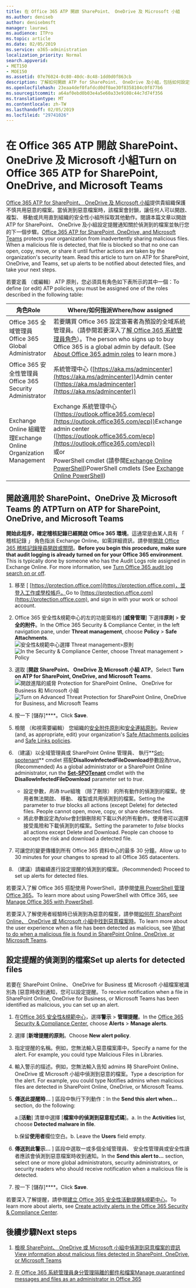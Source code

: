 ```yaml
---
title: 在 Office 365 ATP 開啟 SharePoint、 OneDrive 及 Microsoft 小組
ms.author: deniseb
author: denisebmsft
manager: laurawi
ms.audience: ITPro
ms.topic: article
ms.date: 02/05/2019
ms.service: o365-administration
localization_priority: Normal
search.appverid:
- MET150
- MOE150
ms.assetid: 07e76024-0c80-40dc-8c48-1dd0d0f863cb
description: 了解如何開啟 ATP for SharePoint、 OneDrive 及小組，包括如何設定提醒的偵測到的檔案。
ms.openlocfilehash: 23eaa4def0fafdcd0df0ae30f8358104c0f877b6
ms.sourcegitcommit: a64af0ebd0b03e4a5e60a33e9108c44c7d74f356
ms.translationtype: MT
ms.contentlocale: zh-TW
ms.lasthandoff: 02/05/2019
ms.locfileid: "29741026"
---
```

# <a name="turn-on-office-365-atp-for-sharepoint-onedrive-and-microsoft-teams"></a><span data-ttu-id="b24a0-103">在 Office 365 ATP 開啟 SharePoint、 OneDrive 及 Microsoft 小組</span><span class="sxs-lookup"><span data-stu-id="b24a0-103">Turn on Office 365 ATP for SharePoint, OneDrive, and Microsoft Teams</span></span>

<span data-ttu-id="b24a0-p101">[Office 365 ATP for SharePoint、 OneDrive 及 Microsoft 小組](atp-for-spo-odb-and-teams.md)提供貴組織保護不慎共用惡意的檔案。當偵測到惡意檔案時，該檔案會封鎖，讓任何人可以開啟、 複製、 移動或共用直到組織的安全性小組所採取其他動作。閱讀本篇文章以開啟 ATP for SharePoint、 OneDrive 及小組設定提醒通知關於偵測到的檔案並執行您的下一個步驟。</span><span class="sxs-lookup"><span data-stu-id="b24a0-p101">[Office 365 ATP for SharePoint, OneDrive, and Microsoft Teams](atp-for-spo-odb-and-teams.md) protects your organization from inadvertently sharing malicious files. When a malicious file is detected, that file is blocked so that no one can open, copy, move, or share it until further actions are taken by the organization's security team. Read this article to turn on ATP for SharePoint, OneDrive, and Teams, set up alerts to be notified about detected files, and take your next steps.</span></span> 
  
<span data-ttu-id="b24a0-107">若要定義 （或編輯） ATP 原則，您必須具有角色如下表所示的其中一個：</span><span class="sxs-lookup"><span data-stu-id="b24a0-107">To define (or edit) ATP policies, you must be assigned one of the roles described in the following table:</span></span>

|<span data-ttu-id="b24a0-108">角色</span><span class="sxs-lookup"><span data-stu-id="b24a0-108">Role</span></span>  |<span data-ttu-id="b24a0-109">Where/如何指派</span><span class="sxs-lookup"><span data-stu-id="b24a0-109">Where/how assigned</span></span>  |
|---------|---------|
|<span data-ttu-id="b24a0-110">Office 365 全域管理員</span><span class="sxs-lookup"><span data-stu-id="b24a0-110">Office 365 Global Administrator</span></span> |<span data-ttu-id="b24a0-p102">若要購買 Office 365 設定簽署者為預設的全域系統管理員。（請參閱若要深入了[解 Office 365 系統管理員角色](https://docs.microsoft.com/office365/admin/add-users/about-admin-roles)）。</span><span class="sxs-lookup"><span data-stu-id="b24a0-p102">The person who signs up to buy Office 365 is a global admin by default. (See [About Office 365 admin roles](https://docs.microsoft.com/office365/admin/add-users/about-admin-roles) to learn more.)</span></span>         |
|<span data-ttu-id="b24a0-113">Office 365 安全性管理員</span><span class="sxs-lookup"><span data-stu-id="b24a0-113">Office 365 Security Administrator</span></span> |<span data-ttu-id="b24a0-114">系統管理中心 ([https://aka.ms/admincenter](https://aka.ms/admincenter))</span><span class="sxs-lookup"><span data-stu-id="b24a0-114">Admin center ([https://aka.ms/admincenter](https://aka.ms/admincenter))</span></span>|
|<span data-ttu-id="b24a0-115">Exchange Online 組織管理</span><span class="sxs-lookup"><span data-stu-id="b24a0-115">Exchange Online Organization Management</span></span> |<span data-ttu-id="b24a0-116">Exchange 系統管理中心 ([https://outlook.office365.com/ecp](https://outlook.office365.com/ecp))</span><span class="sxs-lookup"><span data-stu-id="b24a0-116">Exchange admin center ([https://outlook.office365.com/ecp](https://outlook.office365.com/ecp))</span></span> <br><span data-ttu-id="b24a0-117">或</span><span class="sxs-lookup"><span data-stu-id="b24a0-117">or</span></span> <br>  <span data-ttu-id="b24a0-118">PowerShell cmdlet (請參閱[Exchange Online PowerShell](https://docs.microsoft.com/powershell/exchange/exchange-online/exchange-online-powershell?view=exchange-ps))</span><span class="sxs-lookup"><span data-stu-id="b24a0-118">PowerShell cmdlets (See [Exchange Online PowerShell](https://docs.microsoft.com/powershell/exchange/exchange-online/exchange-online-powershell?view=exchange-ps))</span></span> |
  
## <a name="turn-on-atp-for-sharepoint-onedrive-and-microsoft-teams"></a><span data-ttu-id="b24a0-119">開啟適用於 SharePoint、OneDrive 及 Microsoft Teams 的 ATP</span><span class="sxs-lookup"><span data-stu-id="b24a0-119">Turn on ATP for SharePoint, OneDrive, and Microsoft Teams</span></span>

<span data-ttu-id="b24a0-p103">**開始此程序，確定稽核記錄已經開啟 Office 365 環境**。這通常是由某人具有 「 稽核記錄 」 角色指派 Exchange Online。如需詳細資訊，請參閱[開啟 Office 365 稽核記錄搜尋開啟或關閉](turn-audit-log-search-on-or-off.md)。</span><span class="sxs-lookup"><span data-stu-id="b24a0-p103">**Before you begin this procedure, make sure that audit logging is already turned on for your Office 365 environment**. This is typically done by someone who has the Audit Logs role assigned in Exchange Online. For more information, see [Turn Office 365 audit log search on or off](turn-audit-log-search-on-or-off.md).</span></span>
  
1. <span data-ttu-id="b24a0-123">移至 [ [https://protection.office.com](https://protection.office.com)，並登入工作或學校帳戶。</span><span class="sxs-lookup"><span data-stu-id="b24a0-123">Go to [https://protection.office.com](https://protection.office.com), and sign in with your work or school account.</span></span>
    
2. <span data-ttu-id="b24a0-124">Office 365 安全性&amp;規範中心的左的功能窗格的 [**威脅管理**] 下選擇**原則** \> **安全的附件**。</span><span class="sxs-lookup"><span data-stu-id="b24a0-124">In the Office 365 Security &amp; Compliance Center, in the left navigation pane, under **Threat management**, choose **Policy** \> **Safe Attachments**.</span></span> <br/><span data-ttu-id="b24a0-125">![安全性&amp;規範中心選擇 Threat management\>原則](media/08849c91-f043-4cd1-a55e-d440c86442f2.png)</span><span class="sxs-lookup"><span data-stu-id="b24a0-125">![In the Security &amp; Compliance Center, choose Threat management \> Policy](media/08849c91-f043-4cd1-a55e-d440c86442f2.png)</span></span>
  
3. <span data-ttu-id="b24a0-126">選取 [**開啟 SharePoint、 OneDrive 及 Microsoft 小組 ATP**。</span><span class="sxs-lookup"><span data-stu-id="b24a0-126">Select **Turn on ATP for SharePoint, OneDrive, and Microsoft Teams**.</span></span><br/><span data-ttu-id="b24a0-127">![開啟進階的威脅 Protection for SharePoint Online、 OneDrive for Business 和 Microsoft 小組](media/48cfaace-59cc-4e60-bf86-05ff6b99bdbf.png)</span><span class="sxs-lookup"><span data-stu-id="b24a0-127">![Turn on Advanced Threat Protection for SharePoint Online, OneDrive for Business, and Microsoft Teams](media/48cfaace-59cc-4e60-bf86-05ff6b99bdbf.png)</span></span>
  
4. <span data-ttu-id="b24a0-128">按一下 [儲存]\*\*\*\*。</span><span class="sxs-lookup"><span data-stu-id="b24a0-128">Click **Save**.</span></span>
    
5. <span data-ttu-id="b24a0-129">檢閱 （和視需要編輯） 您組織的[安全附件原則](set-up-atp-safe-attachments-policies.md)和[安全連結原則](set-up-atp-safe-links-policies.md)。</span><span class="sxs-lookup"><span data-stu-id="b24a0-129">Review (and, as appropriate, edit) your organization's [Safe Attachments policies](set-up-atp-safe-attachments-policies.md) and [Safe Links policies](set-up-atp-safe-links-policies.md).</span></span>
    
6. <span data-ttu-id="b24a0-130">（建議）以全域管理員或 SharePoint Online 管理員、 執行**[Set-spotenant](https://docs.microsoft.com/powershell/module/sharepoint-online/Set-SPOTenant?view=sharepoint-ps)** cmdlet 搭配**DisallowInfectedFileDownload**參數設為*true*。</span><span class="sxs-lookup"><span data-stu-id="b24a0-130">(Recommended) As a global administrator or a SharePoint Online administrator, run the **[Set-SPOTenant](https://docs.microsoft.com/powershell/module/sharepoint-online/Set-SPOTenant?view=sharepoint-ps)** cmdlet with the **DisallowInfectedFileDownload** parameter set to  *true*.</span></span> <br/>
      - <span data-ttu-id="b24a0-p104">設定參數，*則為 true*組塊 （除了刪除） 的所有動作的偵測到的檔案。使用者無法開啟、 移動、 複製或共用偵測到的檔案。</span><span class="sxs-lookup"><span data-stu-id="b24a0-p104">Setting the parameter to *true* blocks all actions (except Delete) for detected files. People cannot open, move, copy, or share detected files.</span></span>
      - <span data-ttu-id="b24a0-p105">將此參數設定為*false*會封鎖刪除和下載以外的所有動作。使用者可以選擇接受風險和下載偵測到的檔案。</span><span class="sxs-lookup"><span data-stu-id="b24a0-p105">Setting the parameter to *false* blocks all actions except Delete and Download. People can choose to accept the risk and download a detected file.</span></span>  
   
7. <span data-ttu-id="b24a0-135">可讓您的變更傳播到所有 Office 365 資料中心的最多 30 分鐘。</span><span class="sxs-lookup"><span data-stu-id="b24a0-135">Allow up to 30 minutes for your changes to spread to all Office 365 datacenters.</span></span>
    
8. <span data-ttu-id="b24a0-136">（建議）請繼續進行設定提醒的偵測到的檔案。</span><span class="sxs-lookup"><span data-stu-id="b24a0-136">(Recommended) Proceed to set up alerts for detected files.</span></span>
    
<span data-ttu-id="b24a0-137">若要深入了解 Office 365 搭配使用 PowerShell，請參閱[使用 PowerShell 管理 Office 365](https://docs.microsoft.com/office365/enterprise/powershell/manage-office-365-with-office-365-powershell)。</span><span class="sxs-lookup"><span data-stu-id="b24a0-137">To learn more about using PowerShell with Office 365, see [Manage Office 365 with PowerShell](https://docs.microsoft.com/office365/enterprise/powershell/manage-office-365-with-office-365-powershell).</span></span> 

<span data-ttu-id="b24a0-138">若要深入了解使用者經驗時已偵測到為惡意的檔案，請參閱[如何在 SharePoint Online、 OneDrive 或 Microsoft 小組中找到惡意檔案時](https://support.office.com/article/01e902ad-a903-4e0f-b093-1e1ac0c37ad2)。</span><span class="sxs-lookup"><span data-stu-id="b24a0-138">To learn more about the user experience when a file has been detected as malicious, see [What to do when a malicious file is found in SharePoint Online, OneDrive, or Microsoft Teams](https://support.office.com/article/01e902ad-a903-4e0f-b093-1e1ac0c37ad2).</span></span> 
  
## <a name="set-up-alerts-for-detected-files"></a><span data-ttu-id="b24a0-139">設定提醒的偵測到的檔案</span><span class="sxs-lookup"><span data-stu-id="b24a0-139">Set up alerts for detected files</span></span>

<span data-ttu-id="b24a0-140">若要在 SharePoint Online、 OneDrive for Business 或 Microsoft 小組檔案被識別為 [惡意時收到通知，您可以設定提醒。</span><span class="sxs-lookup"><span data-stu-id="b24a0-140">To receive notification when a file in SharePoint Online, OneDrive for Business, or Microsoft Teams has been identified as malicious, you can set up an alert.</span></span>
  
1. <span data-ttu-id="b24a0-141">在[Office 365 安全性&amp;規範中心](https://protection.office.com)，選擇**警示** \> **管理提醒**。</span><span class="sxs-lookup"><span data-stu-id="b24a0-141">In the [Office 365 Security &amp; Compliance Center](https://protection.office.com), choose **Alerts** \> **Manage alerts**.</span></span>
    
2. <span data-ttu-id="b24a0-142">選擇 [**新增提醒的原則**。</span><span class="sxs-lookup"><span data-stu-id="b24a0-142">Choose **New alert policy**.</span></span>
    
3. <span data-ttu-id="b24a0-p106">指定提醒的名稱。例如，您無法輸入惡意檔案庫中。</span><span class="sxs-lookup"><span data-stu-id="b24a0-p106">Specify a name for the alert. For example, you could type Malicious Files in Libraries.</span></span>
    
4. <span data-ttu-id="b24a0-p107">輸入警示的描述。例如，您無法輸入告知 admins 時 SharePoint Online、 OneDrive 或 Microsoft 小組中偵測到惡意的檔案。</span><span class="sxs-lookup"><span data-stu-id="b24a0-p107">Type a description for the alert. For example, you could type Notifies admins when malicious files are detected in SharePoint Online, OneDrive, or Microsoft Teams.</span></span>
    
5. <span data-ttu-id="b24a0-147">**傳送此提醒時...** ] 區段中執行下列動作：</span><span class="sxs-lookup"><span data-stu-id="b24a0-147">In the **Send this alert when...** section, do the following:</span></span> 
    
    <span data-ttu-id="b24a0-p108">a.[**活動**] 清單中選擇 [**檔案中的偵測到惡意程式碼**]。</span><span class="sxs-lookup"><span data-stu-id="b24a0-p108">a. In the **Activities** list, choose **Detected malware in file**.</span></span>
    
    <span data-ttu-id="b24a0-p109">b.保留**使用者**欄位空白。</span><span class="sxs-lookup"><span data-stu-id="b24a0-p109">b. Leave the **Users** field empty.</span></span> 
    
6. <span data-ttu-id="b24a0-152">**傳送到此警示...** ] 區段中選取一或多個全域管理員、 安全性管理員或安全性讀者應該會偵測到惡意檔案時收到通知。</span><span class="sxs-lookup"><span data-stu-id="b24a0-152">In the **Send this alert to...** section, select one or more global administrators, security administrators, or security readers who should receive notification when a malicious file is detected.</span></span> 
    
7. <span data-ttu-id="b24a0-153">按一下 [儲存]\*\*\*\*。</span><span class="sxs-lookup"><span data-stu-id="b24a0-153">Click **Save**.</span></span>
    
<span data-ttu-id="b24a0-154">若要深入了解提醒，請參閱[建立 Office 365 安全性活動提醒&amp;規範中心](create-activity-alerts.md)。</span><span class="sxs-lookup"><span data-stu-id="b24a0-154">To learn more about alerts, see [Create activity alerts in the Office 365 Security &amp; Compliance Center](create-activity-alerts.md).</span></span> 
  
## <a name="next-steps"></a><span data-ttu-id="b24a0-155">後續步驟</span><span class="sxs-lookup"><span data-stu-id="b24a0-155">Next steps</span></span>

1. [<span data-ttu-id="b24a0-156">檢視 SharePoint、 OneDrive 或 Microsoft 小組中偵測到惡意檔案的資訊</span><span class="sxs-lookup"><span data-stu-id="b24a0-156">View information about malicious files detected in SharePoint, OneDrive, or Microsoft Teams</span></span>](malicious-files-detected-in-spo-odb-or-teams.md)
    
2. [<span data-ttu-id="b24a0-157">在 Office 365 系統管理員身分管理隔離的郵件和檔案</span><span class="sxs-lookup"><span data-stu-id="b24a0-157">Manage quarantined messages and files as an administrator in Office 365</span></span>](manage-quarantined-messages-and-files.md)
    

  

